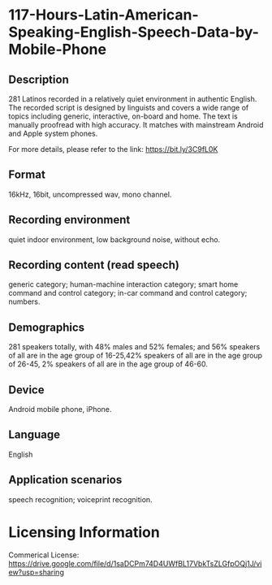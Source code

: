# 117-Hours-Latin-American-Speaking-English-Speech-Data-by-Mobile-Phone


## Description
281 Latinos recorded in a relatively quiet environment in authentic English. The recorded script is designed by linguists and covers a wide range of topics including generic, interactive, on-board and home. The text is manually proofread with high accuracy. It matches with mainstream Android and Apple system phones.

For more details, please refer to the link: https://bit.ly/3C9fL0K

## Format
16kHz, 16bit, uncompressed wav, mono channel.

## Recording environment
quiet indoor environment, low background noise, without echo.

## Recording content (read speech)
generic category; human-machine interaction category; smart home command and control category; in-car command and control category; numbers.

## Demographics
281 speakers totally, with 48% males and 52% females; and 56% speakers of all are in the age group of 16-25,42% speakers of all are in the age group of 26-45, 2% speakers of all are in the age group of 46-60.

## Device
Android mobile phone, iPhone.

## Language
English

## Application scenarios
speech recognition; voiceprint recognition.

# Licensing Information
Commerical License: https://drive.google.com/file/d/1saDCPm74D4UWfBL17VbkTsZLGfpOQj1J/view?usp=sharing
